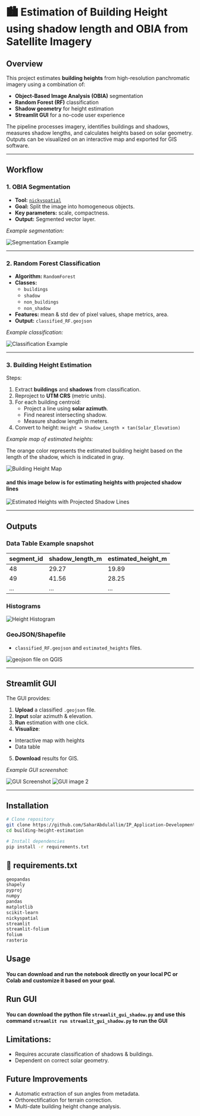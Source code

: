 # 🏙️ Estimation of Building Height using shadow length and OBIA from Satellite Imagery

## Overview
This project estimates **building heights** from high-resolution panchromatic imagery using a combination of:

- **Object-Based Image Analysis (OBIA)** segmentation  
- **Random Forest (RF)** classification  
- **Shadow geometry** for height estimation  
- **Streamlit GUI** for a no-code user experience  

The pipeline processes imagery, identifies buildings and shadows, measures shadow lengths, and calculates heights based on solar geometry.  
Outputs can be visualized on an interactive map and exported for GIS software.

---

##  Workflow

### 1. OBIA Segmentation
- **Tool:** [`nickyspatial`]([https://github.com/NickysTeam/nickyspatial](https://github.com/kshitijrajsharma/nickyspatial/tree/master))  
- **Goal:** Split the image into homogeneous objects.  
- **Key parameters:** scale, compactness.  
- **Output:** Segmented vector layer.

*Example segmentation:*  

![Segmentation Example](https://github.com/user-attachments/assets/cf71de1a-144a-431c-a871-cd18570750e9)

---

### 2. Random Forest Classification
- **Algorithm:** `RandomForest` 
- **Classes:**  
  - `buildings`  
  - `shadow`  
  - `non_buildings`
  - `non_shadow`
- **Features:** mean & std dev of pixel values, shape metrics, area.  
- **Output:** `classified_RF.geojson`

*Example classification:*  

![Classification Example](https://github.com/user-attachments/assets/840e1fbc-0088-41bc-ac40-c8557a5a8a21)

---

### 3. Building Height Estimation
Steps:
1. Extract **buildings** and **shadows** from classification.
2. Reproject to **UTM CRS** (metric units).
3. For each building centroid:
   - Project a line using **solar azimuth**.
   - Find nearest intersecting shadow.
   - Measure shadow length in meters.
4. Convert to height: `Height = Shadow_Length × tan(Solar_Elevation)`



*Example map of estimated heights:*

The orange color represents the estimated building height based on the length of the shadow, which is indicated in gray.

![Building Height Map](https://github.com/user-attachments/assets/e746f1c7-eeb4-4c30-924a-e9ec507fd979)

#### and this image below is for estimating heights with projected shadow lines

![Estimated Heights with Projected Shadow Lines](https://github.com/user-attachments/assets/3ddd5a6b-ab0f-42ea-a595-519d7c381e24)


---

## Outputs

### Data Table Example snapshot
| segment_id | shadow_length_m | estimated_height_m |
|------------|-----------------|--------------------|
| 48         | 29.27           | 19.89              |
| 49         | 41.56           | 28.25              |
| ...        | ...             | ...                |

### Histograms
![Height Histogram](https://github.com/user-attachments/assets/d2a2e6ec-8a42-4508-aa83-d965c5a9c601)

### GeoJSON/Shapefile  
- `classified_RF.geojson` and `estimated_heights` files.
  
![geojson file on QGIS](https://github.com/user-attachments/assets/15dd6d2f-17d4-40f1-9479-f24af9ab15a4)

---

## Streamlit GUI

The GUI provides:
1. **Upload** a classified `.geojson` file.
2. **Input** solar azimuth & elevation.
3. **Run** estimation with one click.
4. **Visualize**:
  - Interactive map with heights
  - Data table
5. **Download** results for GIS.

*Example GUI screenshot:*  

![GUI Screenshot](https://github.com/user-attachments/assets/9291fa95-15f0-4283-b010-2d44bcdd6dc0)
![GUI image 2](https://github.com/user-attachments/assets/273360e6-87e7-4e92-b28e-3792c689326e)

---

## Installation
```bash
# Clone repository
git clone https://github.com/SaharAbdulallim/IP_Application-Development-Earth-Observation-.git
cd building-height-estimation

# Install dependencies
pip install -r requirements.txt
```

## 📄 requirements.txt

```txt
geopandas
shapely
pyproj
numpy
pandas
matplotlib
scikit-learn
nickyspatial
streamlit
streamlit-folium
folium
rasterio
````

## Usage
#### You can download and run the notebook directly on your local PC or Colab and customize it based on your goal.

## Run GUI
#### You can download the python file `streamlit_gui_shadow.py` and use this command  `streamlit run streamlit_gui_shadow.py` to run the GUI

## Limitations:
  - Requires accurate classification of shadows & buildings.
  - Dependent on correct solar geometry.

## Future Improvements
  - Automatic extraction of sun angles from metadata.
  - Orthorectification for terrain correction.
  - Multi-date building height change analysis.
  
  






